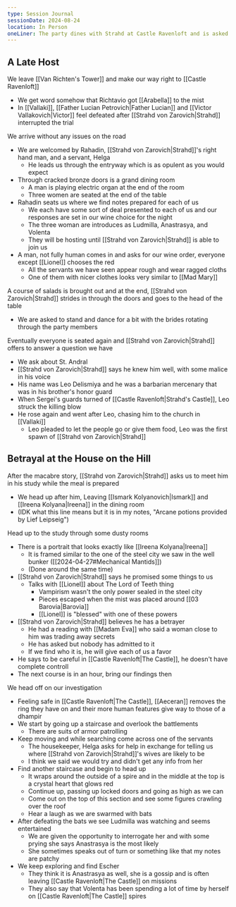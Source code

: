 ```yaml
---
type: Session Journal
sessionDate: 2024-08-24
location: In Person 
oneLiner: The party dines with Strahd at Castle Ravenloft and is asked to help him
---
```

## A Late Host
We leave [[Van Richten's Tower]] and make our way right to [[Castle Ravenloft]]
- We get word somehow that Richtavio got [[Arabella]] to the mist 
- In [[Vallaki]], [[Father Lucian Petrovich|Father Lucian]] and [[Victor Vallakovich|Victor]] feel defeated after [[Strahd von Zarovich|Strahd]] interrupted the trial

We arrive without any issues on the road
- We are welcomed by Rahadin, [[Strahd von Zarovich|Strahd]]'s right hand man, and a servant, Helga
	- He leads us through the entryway which is as opulent as you would expect 
- Through cracked bronze doors is a grand dining room
	- A man is playing electric organ at the end of the room
	- Three women are seated at the end of the table
- Rahadin seats us where we find notes prepared for each of us
	- We each have some sort of deal presented to each of us and our responses are set in our wine choice for the night
	- The three woman are introduces as Ludmilla, Anastrasya, and Volenta
	- They will be hosting until [[Strahd von Zarovich|Strahd]] is able to join us
- A man, not fully human comes in and asks for our wine order, everyone except [[Lionel]] chooses the red 
	- All the servants we have seen appear rough and wear ragged cloths
	- One of them with nicer clothes looks very similar to [[Mad Mary]]

A course of salads is brought out and at the end, [[Strahd von Zarovich|Strahd]] strides in through the doors and goes to the head of the table 
- We are asked to stand and dance for a bit with the brides rotating through the party members

Eventually everyone is seated again and [[Strahd von Zarovich|Strahd]] offers to answer a question we have
- We ask about St. Andral 
- [[Strahd von Zarovich|Strahd]] says he knew him well, with some malice in his voice
- His name was Leo Delismiya and he was a barbarian mercenary that was in his brother's honor guard
- When Sergei's guards turned of [[Castle Ravenloft|Strahd's Castle]], Leo struck the killing blow
- He rose again and went after Leo, chasing him to the church in [[Vallaki]]
	- Leo pleaded to let the people go or give them food, Leo was the first spawn of [[Strahd von Zarovich|Strahd]]


## Betrayal at the House on the Hill
After the macabre story, [[Strahd von Zarovich|Strahd]] asks us to meet him in his study while the meal is prepared
- We head up after him, Leaving [[Ismark Kolyanovich|Ismark]] and [[Ireena Kolyana|Ireena]] in the dining room
- (IDK what this line means but it is in my notes, "Arcane potions provided by Lief Leipseig")

Head up to the study through some dusty rooms
- There is a portrait that looks exactly like [[Ireena Kolyana|Ireena]]
	- It is framed similar to the one of the steel city we saw in the well bunker ([[2024-04-27#Mechanical Mantids]])
	- (Done around the same time)
- [[Strahd von Zarovich|Strahd]] says he promised some things to us
	- Talks with [[Lionel]] about The Lord of Teeth thing 
		- Vampirism wasn't the only power sealed in the steel city
		- Pieces escaped when the mist was placed around [[03 Barovia|Barovia]]
		- [[Lionel]] is "blessed" with one of these powers
- [[Strahd von Zarovich|Strahd]] believes he has a betrayer
	- He had a reading with [[Madam Eva]] who said a woman close to him was trading away secrets
	- He has asked but nobody has admitted to it
	- If we find who it is, he will give each of us a favor
- He says to be careful in [[Castle Ravenloft|The Castle]], he doesn't have complete controll
- The next course is in an hour, bring our findings then 

We head off on our investigation
- Feeling safe in [[Castle Ravenloft|The Castle]], [[Aeceran]] removes the ring they have on and their more human features give way to those of a dhampir
- We start by going up a staircase and overlook the battlements
	- There are suits of armor patrolling
- Keep moving and while searching come across one of the servants
	- The housekeeper, Helga asks for help in exchange for telling us where [[Strahd von Zarovich|Strahd]]'s  wives are likely to be
	- I think we said we would try and didn't get any info from her 
- Find another staircase and begin to head up
	- It wraps around the outside of a spire and in the middle at the top is a crystal heart that glows red 
	- Continue up, passing up locked doors and going as high as we can 
	- Come out on the top of this section and see some figures crawling over the roof 
	- Hear a laugh as we are swarmed with bats 
- After defeating the bats we see Ludmilla was watching and seems entertained
	- We are given the opportunity to interrogate her and with some prying she says Anastrasya is the most likely
	- She sometimes speaks out of turn or something like that my notes are patchy
- We keep exploring and find Escher
	- They think it is Anastrasya as well, she is a gossip and is often leaving [[Castle Ravenloft|The Castle]] on missions
	- They also say that Volenta has been spending a lot of time by herself on [[Castle Ravenloft|The Castle]] spires
